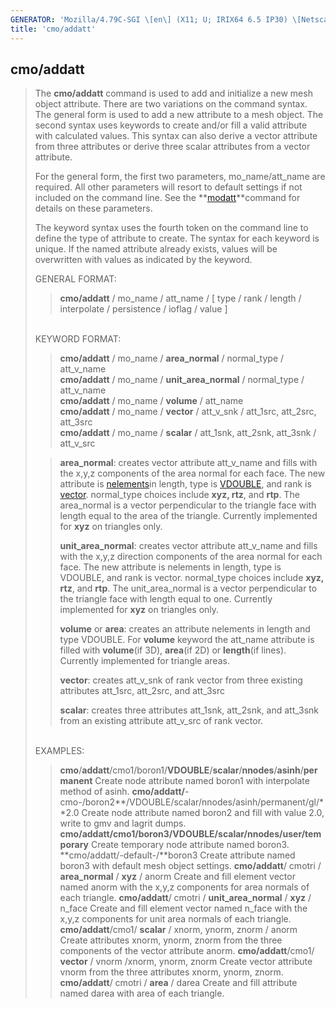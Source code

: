 ```yaml
---
GENERATOR: 'Mozilla/4.79C-SGI \[en\] (X11; U; IRIX64 6.5 IP30) \[Netscape\]'
title: 'cmo/addatt'
---
```


cmo/addatt
----------

> The **cmo/addatt** command is used to add and initialize a new mesh
> object attribute. There are two variations on the command syntax. The
> general form is used to add a new attribute to a mesh object. The
> second syntax uses keywords to create and/or fill a valid attribute
> with calculated values. This syntax can also derive a vector attribute
> from three attributes or derive three scalar attributes from a vector
> attribute.
>
> For the general form, the first two parameters, mo\_name/att\_name are
> required. All other parameters will resort to default settings if not
> included on the command line. See the
> **[modatt](cmo_modatt.md)**command for details on these parameters.
>
> The keyword syntax uses the fourth token on the command line to define
> the type of attribute to create. The syntax for each keyword is
> unique. If the named attribute already exists, values will be
> overwritten with values as indicated by the keyword.
>
> GENERAL FORMAT:
>
> > **cmo/addatt** / mo\_name / att\_name / \[ type / rank / length /
> > interpolate / persistence / ioflag / value \]
>
> \
> KEYWORD FORMAT:
>
> > **cmo/addatt** / mo\_name / **area\_normal** / normal\_type /
> > att\_v\_name\
> > **cmo/addatt** / mo\_name / **unit\_area\_normal** / normal\_type /
> > att\_v\_name\
> > **cmo/addatt** / mo\_name / **volume** / att\_name\
> > **cmo/addatt** / mo\_name / **vector** / att\_v\_snk / att\_1src,
> > att\_2src, att\_3src\
> > **cmo/addatt** / mo\_name / **scalar** / att\_1snk, att\_2snk,
> > att\_3snk / att\_v\_src
>
> > **area\_normal**: creates vector attribute att\_v\_name and fills
> > with the x,y,z components of the area normal for each face. The new
> > attribute is [nelements](meshobject.md#nelements)in length, type
> > is [VDOUBLE](meshobject.md#type), and rank is
> > [vector](meshobject.md#vector). normal\_type choices include
> > **xyz, rtz**, and **rtp**. The area\_normal is a vector
> > perpendicular to the triangle face with length equal to the area of
> > the triangle. Currently implemented for **xyz** on triangles only.
> >
> > **unit\_area\_normal**: creates vector attribute att\_v\_name and
> > fills with the x,y,z direction components of the area normal for
> > each face. The new attribute is nelements in length, type is
> > VDOUBLE, and rank is vector. normal\_type choices include **xyz,
> > rtz**, and **rtp**. The unit\_area\_normal is a vector perpendicular
> > to the triangle face with length equal to one. Currently implemented
> > for **xyz** on triangles only.
> >
> > **volume** or **area**: creates an attribute nelements in length and
> > type VDOUBLE. For **volume** keyword the att\_name attribute is
> > filled with **volume**(if 3D), **area**(if 2D) or **length**(if
> > lines). Currently implemented for triangle areas.
> >
> > **vector**: creates att\_v\_snk of rank vector from three existing
> > attributes att\_1src, att\_2src, and att\_3src
> >
> > **scalar**: creates three attributes att\_1snk, att\_2snk, and
> > att\_3snk from an existing attribute att\_v\_src of rank vector.
>
> \
> EXAMPLES:
>
> > **cmo**/**addatt**/cmo1/boron1/**VDOUBLE**/**scalar**/**nnodes**/**asinh**/**permanent**
> > Create node attribute named boron1 with interpolate method of asinh.
> > **cmo/addatt/**-cmo-/boron2**/VDOUBLE/scalar/nnodes/asinh/permanent/gl/**2.0
> > Create node attribute named boron2 and fill with value 2.0, write to
> > gmv and lagrit dumps.
> > **cmo/addatt/**cmo1/boron3**/VDOUBLE/scalar/nnodes/user/temporary**
> > Create temporary node attribute named boron3.
> > **cmo/addatt/-default-/**boron3
> > Create attribute named boron3 with default mesh object settings.
> > **cmo/addatt**/ cmotri / **area\_normal** / **xyz** / anorm
> > Create and fill element vector named anorm with the x,y,z components
> > for area normals of each triangle.
> > **cmo/addatt**/ cmotri / **unit\_area\_normal** / **xyz** / n\_face
> > Create and fill element vector named n\_face with the x,y,z
> > components for unit area normals of each triangle.
> > **cmo/addatt**/cmo1/ **scalar** / xnorm, ynorm, znorm / anorm
> > Create attributes xnorm, ynorm, znorm from the three components of
> > the vector attribute anorm.
> > **cmo/addatt**/cmo1/ **vector** / vnorm /xnorm, ynorm, znorm
> > Create vector attribute vnorm from the three attributes xnorm,
> > ynorm, znorm.
> > **cmo/addatt**/ cmotri / **area** / darea
> > Create and fill attribute named darea with area of each triangle.
